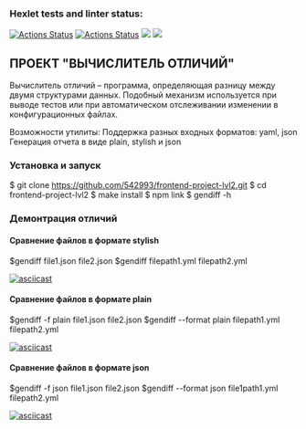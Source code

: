 ### Hexlet tests and linter status:
[![Actions Status](https://github.com/542993/frontend-project-lvl2/workflows/hexlet-check/badge.svg)](https://github.com/542993/frontend-project-lvl2/actions)
[![Actions Status](https://github.com/542993/frontend-project-lvl2/workflows/linter-check/badge.svg)](https://github.com/542993/frontend-project-lvl2/actions)
<a href="https://codeclimate.com/github/codeclimate/codeclimate/maintainability"><img src="https://api.codeclimate.com/v1/badges/a99a88d28ad37a79dbf6/maintainability" /></a>
<a href="https://codeclimate.com/github/codeclimate/codeclimate/test_coverage"><img src="https://api.codeclimate.com/v1/badges/a99a88d28ad37a79dbf6/test_coverage" /></a>

## ПРОЕКТ "ВЫЧИСЛИТЕЛЬ ОТЛИЧИЙ"
Вычислитель отличий – программа, определяющая разницу между двумя структурами данных. Подобный механизм используется при выводе тестов или при автоматическом отслеживании изменении в конфигурационных файлах.

Возможности утилиты:
    Поддержка разных входных форматов: yaml, json
    Генерация отчета в виде plain, stylish и json


### Установка и запуск 

$ git clone https://github.com/542993/frontend-project-lvl2.git
$ cd frontend-project-lvl2
$ make install
$ npm link
$ gendiff -h


### Демонтрация отличий 

#### Сравнение файлов в формате stylish


$gendiff file1.json file2.json  $gendiff filepath1.yml filepath2.yml


[![asciicast](https://asciinema.org/a/CEsU6iQDZrzyZR33UlW0GnOtH.svg)](https://asciinema.org/a/CEsU6iQDZrzyZR33UlW0GnOtH)


####  Сравнение файлов в формате plain



$gendiff -f plain file1.json file2.json $gendiff --format plain filepath1.yml filepath2.yml


[![asciicast](https://asciinema.org/a/sXvzfKlKvFbN52UMp791aBYBj.svg)](https://asciinema.org/a/sXvzfKlKvFbN52UMp791aBYBj)


####  Сравнение файлов в формате json


$gendiff -f json file1.json file2.json   $gendiff --format json file1path1.yml filepath2.yml


[![asciicast](https://asciinema.org/a/vbQZeYqDfsZEcHFBw6T6MHRFk.svg)](https://asciinema.org/a/vbQZeYqDfsZEcHFBw6T6MHRFk)
